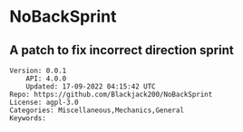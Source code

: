 # NoBackSprint
## A patch to fix incorrect direction sprint
```properties
Version: 0.0.1
    API: 4.0.0
    Updated: 17-09-2022 04:15:42 UTC
Repo: https://github.com/Blackjack200/NoBackSprint
License: agpl-3.0
Categories: Miscellaneous,Mechanics,General
Keywords: 
```